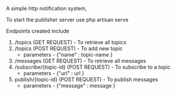 A simple http notification system, 

To start the publisher server use php artisan serve

Endpoints created include

1. /topics (GET REQUEST) - To retrieve all topics
2. /topics (POST REQUEST) - To add new topic
    * parameters - {"name" : topic-name }
3. /messages (GET REQUEST) - To retrieve all messages
4. /subscribe/{topic-id} (POST REQUEST) - To subscribe to a topic
    * parameters - {"url" : url }
5. publish/{topic-id} (POST REQUEST) - To publish messages 
    * parameters - {"message" : message }
